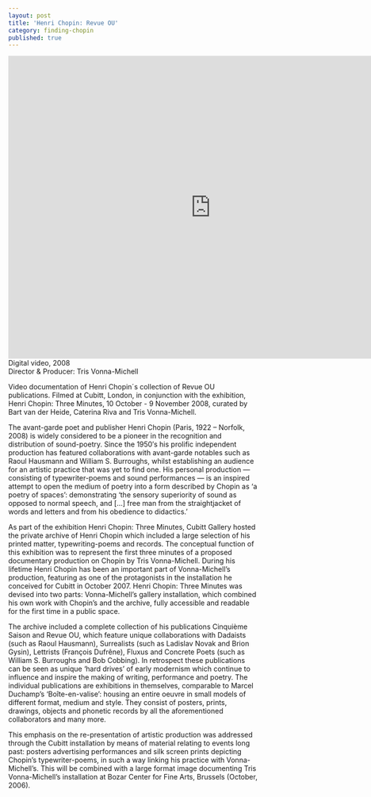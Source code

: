 ```yaml
---
layout: post
title: 'Henri Chopin: Revue OU'
category: finding-chopin
published: true
---
```


<iframe src="https://player.vimeo.com/video/92358879?color=ffffff&title=0&byline=0&portrait=0" width="815" height="611" frameborder="0" webkitallowfullscreen mozallowfullscreen allowfullscreen></iframe>
Digital video, 2008<br/>
Director & Producer: Tris Vonna-Michell

Video documentation of Henri Chopin´s collection of Revue OU publications. Filmed at Cubitt, London, in conjunction with the exhibition, Henri Chopin: Three Minutes, 10 October - 9 November 2008, curated by Bart van der Heide, Caterina Riva and Tris Vonna-Michell.

The avant-garde poet and publisher Henri Chopin (Paris, 1922 – Norfolk, 2008) is widely considered to be a pioneer in the recognition and distribution of sound-poetry. Since the 1950′s his prolific independent production has featured collaborations with avant-garde notables such as Raoul Hausmann and William S. Burroughs, whilst establishing an audience for an artistic practice that was yet to find one. His personal production — consisting of typewriter-poems and sound performances — is an inspired attempt to open the medium of poetry into a form described by Chopin as ‘a poetry of spaces’: demonstrating ‘the sensory superiority of sound as opposed to normal speech, and […] free man from the straightjacket of words and letters and from his obedience to didactics.’

As part of the exhibition Henri Chopin: Three Minutes, Cubitt Gallery hosted the private archive of Henri Chopin which included a large selection of his printed matter, typewriting-poems and records. The conceptual function of this exhibition was to represent the first three minutes of a proposed documentary production on Chopin by Tris Vonna-Michell. During his lifetime Henri Chopin has been an important part of Vonna-Michell’s production, featuring as one of the protagonists in the installation he conceived for Cubitt in October 2007. Henri Chopin: Three Minutes was devised into two parts: Vonna-Michell’s gallery installation, which combined his own work with Chopin’s and the archive, fully accessible and readable for the first time in a public space.

The archive included a complete collection of his publications Cinquième Saison and Revue OU, which feature unique collaborations with Dadaists (such as Raoul Hausmann), Surrealists (such as Ladislav Novak and Brion Gysin), Lettrists (François Dufrêne), Fluxus and Concrete Poets (such as William S. Burroughs and Bob Cobbing). In retrospect these publications can be seen as unique ‘hard drives’ of early modernism which continue to influence and inspire the making of writing, performance and poetry. The individual publications are exhibitions in themselves, comparable to Marcel Duchamp’s ‘Boîte-en-valise’: housing an entire oeuvre in small models of different format, medium and style. They consist of posters, prints, drawings, objects and phonetic records by all the aforementioned collaborators and many more.

This emphasis on the re-presentation of artistic production was addressed through the Cubitt installation by means of material relating to events long past: posters advertising performances and silk screen prints depicting Chopin’s typewriter-poems, in such a way linking his practice with Vonna-Michell’s. This will be combined with a large format image documenting Tris Vonna-Michell’s installation at Bozar Center for Fine Arts, Brussels (October, 2006).
